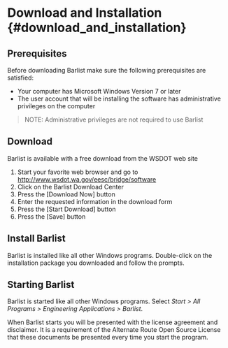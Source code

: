 Download and Installation {#download_and_installation}
=========================

## Prerequisites
Before downloading Barlist make sure the following prerequisites are satisfied:
* Your computer has Microsoft Windows Version 7 or later
* The user account that will be installing the software has administrative privileges on the computer

> NOTE: Administrative privileges are not required to use Barlist

## Download
Barlist is available with a free download from the WSDOT web site
1. Start your favorite web browser and go to http://www.wsdot.wa.gov/eesc/bridge/software
2. Click on the Barlist Download Center
3. Press the [Download Now] button
4. Enter the requested information in the download form
5. Press the [Start Download] button
6. Press the [Save] button

## Install Barlist
Barlist is installed like all other Windows programs. Double-click on the installation package you downloaded and follow the prompts.

## Starting Barlist
Barlist is started like all other Windows programs. Select *Start > All Programs > Engineering Applications > Barlist*.

When Barlist starts you will be presented with the license agreement and disclaimer. It is a requirement of the Alternate Route Open Source License that these documents be presented every time you start the program.

